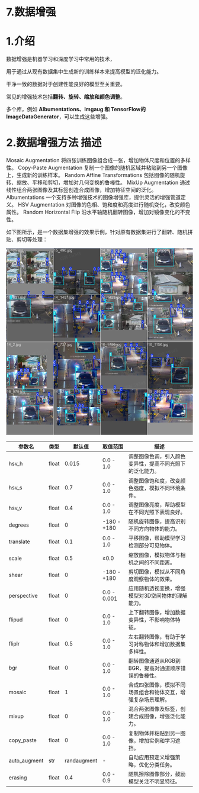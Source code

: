 # 7.数据增强

# 1.介绍

数据增强是机器学习和深度学习中常用的技术，

 用于通过从现有数据集中生成新的训练样本来提高模型的泛化能力。

 干净一致的数据对于创建性能良好的模型至关重要。

 常见的增强技术包括**翻转、旋转、缩放和颜色调整**。

 多个库，例如 **Albumentations、Imgaug 和 TensorFlow的 ImageDataGenerator**，可以生成这些增强。



# 2.数据增强方法 描述

 Mosaic Augmentation 将四张训练图像组合成一张，增加物体尺度和位置的多样性。
 Copy-Paste Augmentation 复制一个图像的随机区域并粘贴到另一个图像上，生成新的训练样本。
 Random Affine Transformations 包括图像的随机旋转、缩放、平移和剪切，增加对几何变换的鲁棒性。
 MixUp Augmentation 通过线性组合两张图像及其标签创造合成图像，增加特征空间的泛化。
 Albumentations 一个支持多种增强技术的图像增强库，提供灵活的增强管道定义。
 HSV Augmentation 对图像的色相、饱和度和亮度进行随机变化，改变颜色属性。
 Random Horizontal Flip 沿水平轴随机翻转图像，增加对镜像变化的不变性。

如下图所示，是一个数据集增强的效果示例，针对原有数据集进行了翻转、随机拼贴、剪切等处理：

![304181c938ad4984829c1eff2f696a90](./assets/304181c938ad4984829c1eff2f696a90.png)

| 参数名       | 类型  | 默认值      | 取值范围    | 描述                                                         |
| ------------ | ----- | ----------- | ----------- | ------------------------------------------------------------ |
| hsv_h        | float | 0.015       | 0.0 - 1.0   | 调整图像色调，引入颜色变异性，提高不同光照下的泛化能力。     |
| hsv_s        | float | 0.7         | 0.0 - 1.0   | 调整图像饱和度，改变颜色强度，模拟不同环境条件。             |
| hsv_v        | float | 0.4         | 0.0 - 1.0   | 调整图像亮度，帮助模型在不同光照下表现良好。                 |
| degrees      | float | 0           | -180 - +180 | 随机旋转图像，提高识别不同方向物体的能力。                   |
| translate    | float | 0.1         | 0.0 - 1.0   | 平移图像，帮助模型学习检测部分可见物体。                     |
| scale        | float | 0.5         | ≥0.0        | 缩放图像，模拟物体与相机之间的不同距离。                     |
| shear        | float | 0           | -180 - +180 | 剪切图像，模拟从不同角度观察物体的效果。                     |
| perspective  | float | 0           | 0.0 - 0.001 | 应用随机透视变换，增强模型对3D空间物体的理解能力。           |
| flipud       | float | 0           | 0.0 - 1.0   | 上下翻转图像，增加数据变异性，不影响物体特征。               |
| fliplr       | float | 0.5         | 0.0 - 1.0   | 左右翻转图像，有助于学习对称物体和增加数据集多样性。         |
| bgr          | float | 0           | 0.0 - 1.0   | 翻转图像通道从RGB到BGR，提高对通道顺序错误的鲁棒性。         |
| mosaic       | float | 1           | 0.0 - 1.0   | 合成四张图像，模拟不同场景组合和物体交互，增强复杂场景理解。 |
| mixup        | float | 0           | 0.0 - 1.0   | 混合两张图像及标签，创建合成图像，增强泛化能力。             |
| copy_paste   | float | 0           | 0.0 - 1.0   | 复制物体并粘贴到另一图像，增加实例和学习遮挡。               |
| auto_augment | str   | randaugment | -           | 自动应用预定义增强策略，优化分类任务。                       |
| erasing      | float | 0.4         | 0.0 - 0.9   | 随机擦除图像部分，鼓励模型关注不明显特征。                   |
